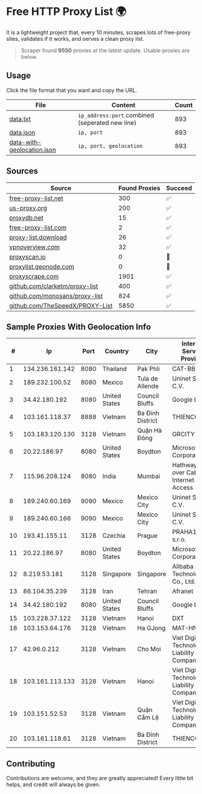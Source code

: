 
# Free HTTP Proxy List 🌍

It is a lightweight project that, every 10 minutes, scrapes lots of free-proxy sites, validates if it works, and serves a clean proxy list.


> Scraper found **9550** proxies at the latest update. Usable proxies are below.

## Usage

Click the file format that you want and copy the URL.


|File|Content|Count|
|----|-------|-----|
|[data.txt](https://raw.githubusercontent.com/themiralay/Proxy-List-World/master/data.txt)|`ip_address:port` combined (seperated new line)|893|
|[data.json](https://raw.githubusercontent.com/themiralay/Proxy-List-World/master/data.json)|`ip, port`|893|
|[data-with-geolocation.json](https://raw.githubusercontent.com/themiralay/Proxy-List-World/master/data-with-geolocation.json)|`ip, port, geolocation`|893|

## Sources

|Source|Found Proxies|Succeed|
|------|-------------|-------|
|[free-proxy-list.net](https://free-proxy-list.net)|300|✅|
|[us-proxy.org](https://www.us-proxy.org)|200|✅|
|[proxydb.net](http://proxydb.net)|15|✅|
|[free-proxy-list.com](https://free-proxy-list.com/?page=&port=&type%5B%5D=http&type%5B%5D=https&up_time=0&search=Search)|2|✅|
|[proxy-list.download](https://www.proxy-list.download/HTTP)|26|✅|
|[vpnoverview.com](https://vpnoverview.com/privacy/anonymous-browsing/free-proxy-servers)|32|✅|
|[proxyscan.io](https://www.proxyscan.io)|0|🚫|
|[proxylist.geonode.com](https://proxylist.geonode.com/api/proxy-list?limit=300&page=1&sort_by=lastChecked&sort_type=desc&protocols=http,https)|0|🚫|
|[proxyscrape.com](https://api.proxyscrape.com/v2/?request=displayproxies&protocol=http&timeout=10000&country=all&ssl=all&anonymity=all)|1901|✅|
|[github.com/clarketm/proxy-list](https://raw.githubusercontent.com/clarketm/proxy-list/master/proxy-list-raw.txt)|400|✅|
|[github.com/monosans/proxy-list](https://raw.githubusercontent.com/monosans/proxy-list/main/proxies/http.txt)|824|✅|
|[github.com/TheSpeedX/PROXY-List](https://raw.githubusercontent.com/TheSpeedX/PROXY-List/master/http.txt)|5850|✅|


## Sample Proxies With Geolocation Info

|#|Ip|Port|Country|City|Internet Service Provider|
|-|--|----|-------|----|-------------------------|
|1|134.236.161.142|8080|Thailand|Pak Phli|CAT-BB|
|2|189.232.100.52|8080|Mexico|Tula de Allende|Uninet S.A. de C.V.|
|3|34.42.180.192|8080|United States|Council Bluffs|Google LLC|
|4|103.161.118.37|8888|Vietnam|Ba Đình District|THIENCO|
|5|103.183.120.130|3128|Vietnam|Quận Hà Đông|GRCITY|
|6|20.22.186.97|8080|United States|Boydton|Microsoft Corporation|
|7|115.96.208.124|8080|India|Mumbai|Hathway IP over Cable Internet Access|
|8|189.240.60.169|9090|Mexico|Mexico City|Uninet S.A. de C.V.|
|9|189.240.60.166|9090|Mexico|Mexico City|Uninet S.A. de C.V.|
|10|193.41.155.11|3128|Czechia|Prague|PRAHA12.com s.r.o.|
|11|20.22.186.97|8080|United States|Boydton|Microsoft Corporation|
|12|8.219.53.181|3128|Singapore|Singapore|Alibaba (US) Technology Co., Ltd.|
|13|86.104.35.239|3128|Iran|Tehran|Afranet|
|14|34.42.180.192|8080|United States|Council Bluffs|Google LLC|
|15|103.228.37.122|3128|Vietnam|Hanoi|DXT|
|16|103.153.64.176|3128|Vietnam|Ha GJong|MAT-HN|
|17|42.96.0.212|3128|Vietnam|Cho Moi|Viet Digital Technology Liability Company|
|18|103.161.113.133|3128|Vietnam|Hanoi|Viet Digital Technology Liability Company|
|19|103.151.52.53|3128|Vietnam|Quận Cẩm Lệ|Viet Digital Technology Liability Company|
|20|103.161.118.61|3128|Vietnam|Ba Đình District|THIENCO|



## Contributing

Contributions are welcome, and they are greatly appreciated! Every
little bit helps, and credit will always be given.

